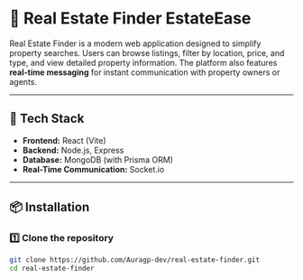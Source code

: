 # 🏡 Real Estate Finder EstateEase

Real Estate Finder is a modern web application designed to simplify property searches. Users can browse listings, filter by location, price, and type, and view detailed property information. The platform also features **real-time messaging** for instant communication with property owners or agents.

--- 
 
## 🚀 Tech Stack
 
- **Frontend:** React (Vite) 
- **Backend:** Node.js, Express
- **Database:** MongoDB (with Prisma ORM)
- **Real-Time Communication:** Socket.io

--- 

## 📦 Installation 

### **1️⃣ Clone the repository**
```sh
git clone https://github.com/Auragp-dev/real-estate-finder.git
cd real-estate-finder

